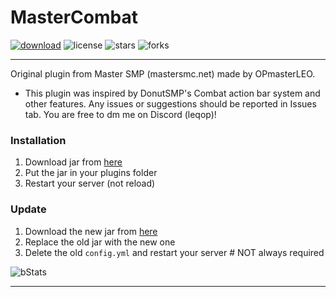# MasterCombat

[![download](https://img.shields.io/github/downloads/OPmasterLEO/MasterCombat/total?style=for-the-badge)](https://github.com/OPmasterLEO/MasterCombat/releases)
![license](https://img.shields.io/github/license/OPmasterLEO/MasterCombat?style=for-the-badge)
![stars](https://img.shields.io/github/stars/OPmasterLEO/MasterCombat?style=for-the-badge)
![forks](https://img.shields.io/github/forks/OPmasterLEO/MasterCombat?style=for-the-badge)

<hr>

Original plugin from Master SMP (mastersmc.net) made by OPmasterLEO.
- This plugin was inspired by DonutSMP's Combat action bar system and other features.
  Any issues or suggestions should be reported in Issues tab.
  You are free to dm me on Discord (leqop)!
### Installation
1. Download jar from [here](https://github.com/OPmasterLEO/MasterCombat/releases/latest)
2. Put the jar in your plugins folder
3. Restart your server (not reload)

### Update
1. Download the new jar from [here](https://github.com/OPmasterLEO/MasterCombat/releases/latest)
2. Replace the old jar with the new one
3. Delete the old `config.yml` and restart your server # NOT always required
   
![bStats](https://bstats.org/signatures/bukkit/MasterCombatX.svg)
<hr>
